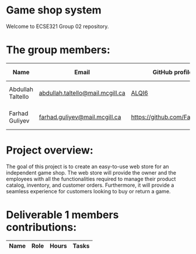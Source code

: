 # Game shop system
Welcome to ECSE321 Group 02 repository. 

# The group members:
| Name | Email | GitHub profile | Program-Year|
|------|-------|----------------|-------------|
|Abdullah Taltello| abdullah.taltello@mail.mcgill.ca| [ALQI6](https://github.com/ALQI6)| Mechanical Engineering U4|
|Farhad Guliyev| farhad.guliyev@mail.mcgill.ca| https://github.com/Farhad054| Computer Engineering U4|

# Project overview:
The goal of this project is to create an easy-to-use web store for an independent game shop. The web store will provide the owner and the employees with all the functionalities required to manage their product catalog, inventory, and customer orders. 
Furthermore, it will provide a seamless experience for customers looking to buy or return a game.

# Deliverable 1 members contributions:
| Name | Role | Hours | Tasks |
|------|-------|----------------|-------------|

